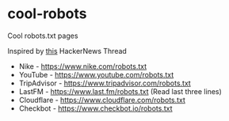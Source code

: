 # cool-robots
Cool robots.txt pages

Inspired by [this](https://news.ycombinator.com/item?id=30299731) HackerNews Thread

- Nike - https://www.nike.com/robots.txt
- YouTube - https://www.youtube.com/robots.txt
- TripAdvisor - https://www.tripadvisor.com/robots.txt
- LastFM - https://www.last.fm/robots.txt (Read last three lines)
- Cloudflare - https://www.cloudflare.com/robots.txt
- Checkbot - https://www.checkbot.io/robots.txt
